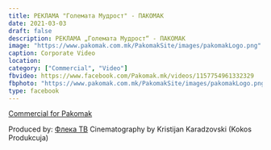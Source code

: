 ```yaml
---
title: РЕКЛАМА "Големата Мудрост" - ПАКОМАК
date: 2021-03-03
draft: false
description: РЕКЛАМА „Големата Мудрост“ - ПАКОМАК
image: "https://www.pakomak.com.mk/PakomakSite/images/pakomakLogo.png"
caption: Corporate Video
location: 
category: ["Commercial", "Video"]
fbvideo: https://www.facebook.com/Pakomak.mk/videos/1157754961332329
fbphoto: "https://www.pakomak.com.mk/PakomakSite/images/pakomakLogo.png"
type: facebook
---
```


[Commercial for Pakomak](https://www.facebook.com/Pakomak.mk/videos/1157754961332329)

 
Produced by: [Флека ТВ](https://www.facebook.com/FlekaTV)
Cinematography by Kristijan Karadzovski (Kokos Produkcuja)

